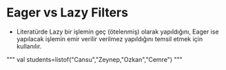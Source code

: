# Eager vs Lazy Filters

- Literatürde Lazy bir işlemin geç (ötelenmiş) olarak yapıldığını, Eager ise yapılacak işlemin emir verilir verilmez yapıldığını temsil etmek için kullanılır.
 
 """
 val students=listof("Cansu","Zeynep,"Ozkan","Cemre")
 """

